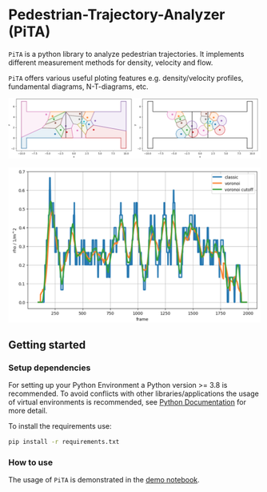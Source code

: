 # Pedestrian-Trajectory-Analyzer (PiTA)

`PiTA` is a python library to analyze pedestrian trajectories.
It implements different measurement methods for density, velocity and flow.

`PiTA` offers various useful ploting features e.g. density/velocity profiles,
fundamental diagrams, N-T-diagrams, etc.

![voronoi](./figs/voronoi_diagrams.png)

![density](./figs/density_comparison.png)

## Getting started

### Setup dependencies

For setting up your Python Environment a Python version >= 3.8 is recommended.
To avoid conflicts with other libraries/applications the usage of virtual
environments is recommended, see
[Python Documentation](https://docs.python.org/3/library/venv.html)
for more detail.

To install the requirements use:

```bash
pip install -r requirements.txt
```

### How to use

The usage of `PiTA` is demonstrated in the [demo notebook](usage.ipynb).
